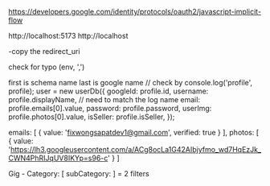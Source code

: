 <!-- oAuth redirect -->
https://developers.google.com/identity/protocols/oauth2/javascript-implicit-flow

<!-- Authorized JavaScript origins -->
http://localhost:5173
http://localhost


<!--  oAuth Erorr -->
-copy the redirect_uri 
<!-- http://localhost:8000/auth/google/callback
 -->
 check for typo (env, ',')

<!--* GOOGLE oAuth -->
first is schema name last is google name // check by console.log('profile', profile);
user = new userDb({
                        googleId: profile.id,
                        username: profile.displayName, // need to match the log name
                        email: profile.emails[0].value,
                        password: profile.password,
                        userImg: profile.photos[0].value,
                        isSeller: profile.isSeller,
                    });

<!--* Email and photos will look like this -->
  emails: [ { value: 'fixwongsapatdev1@gmail.com', verified: true } ],
  photos: [
    {
      value: 'https://lh3.googleusercontent.com/a/ACg8ocLa1G42AIbjyfmo_wd7HqEzJk_CWN4PhRIJqUV8IKYp=s96-c'
    }
  ]
<!--* so it need [0] -->




<!--* Schema -->
Gig - Category: [
  subCategory:
] = 2 filters
